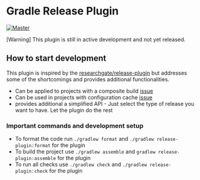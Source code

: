 # Gradle Release Plugin

[![Master](https://github.com/simonhauck/gradle-release-plugin/actions/workflows/on-master-push.yml/badge.svg)](https://github.com/simonhauck/gradle-release-plugin/actions/workflows/on-master-push.yml)

[Warning] This plugin is still in active development and not yet released.

## How to start development

This plugin is inspired by the [researchgate/release-plugin](https://github.com/researchgate/gradle-release) but
addresses some of the shortcomings and provides additional functionalities.

- Can be applied to projects with a composite build [issue](https://github.com/researchgate/gradle-release/issues/383)
- Can be used in projects with configuration cache [issue](https://github.com/researchgate/gradle-release/issues/346)
- provides additional a simplified API - Just select the type of release you want to have. Let the plugin do the rest

### Important commands and development setup

- To format the code run `./gradlew format` and `./gradlew release-plugin:format` for the plugin
- To build the project use `./gradlew assemble` and `gradlew release-plugin:assemble` for the plugin
- To run all checks use `./gradlew check` and `./gradlew release-plugin:check` for the plugin
